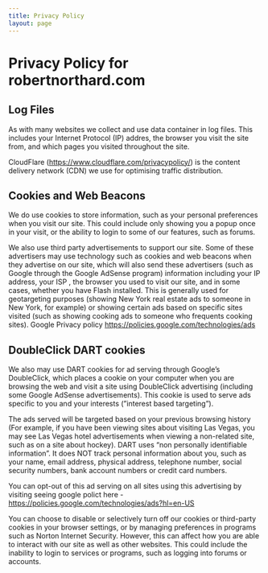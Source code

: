 ```yaml
---
title: Privacy Policy
layout: page
---
```


<h1> Privacy Policy for robertnorthard.com</h1>

<h2>Log Files</h2>

<p>
As with many websites we collect and use data container in log files. This includes your Internet Protocol (IP) addres, the browser you visit the site from, and which pages you visited throughout the site.

CloudFlare (https://www.cloudflare.com/privacypolicy/) is the content delivery network (CDN) we use for optimising traffic distribution.

</p>

<h2>Cookies and Web Beacons</h2>

<p>
We do use cookies to store information, such as your personal preferences when you visit our site.  This could include only showing you a popup once in your visit, or the ability to login to some of our features, such as forums.

We also use third party advertisements to support our site.  Some of these advertisers may use technology such as cookies and web beacons when they advertise on our site, which will also send these advertisers (such as Google through the Google AdSense program) information including your IP address, your ISP , the browser you used to visit our site, and in some cases, whether you have Flash installed.  This is generally used for geotargeting purposes (showing New York real estate ads to someone in New York, for example) or showing certain ads based on specific sites visited (such as showing cooking ads to someone who frequents cooking sites). Google Privacy policy https://policies.google.com/technologies/ads

</p>

<h2>DoubleClick DART cookies</h2>

<p>
We also may use DART cookies for ad serving through Google’s DoubleClick, which places a cookie on your computer when you are browsing the web and visit a site using DoubleClick advertising (including some Google AdSense advertisements).  This cookie is used to serve ads specific to you and your interests (”interest based targeting”).

The ads served will be targeted based on your previous browsing history (For example, if you have been viewing sites about visiting Las Vegas, you may see Las Vegas hotel advertisements when viewing a non-related site, such as on a site about hockey).  DART uses “non personally identifiable information”.  It does NOT track personal information about you, such as your name, email address, physical address, telephone number, social security numbers, bank account numbers or credit card numbers.

You can opt-out of this ad serving on all sites using this advertising by visiting seeing google polict here - https://policies.google.com/technologies/ads?hl=en-US

</p>

<p>
You can choose to disable or selectively turn off our cookies or third-party cookies in your browser settings, or by managing preferences in programs such as Norton Internet Security.  However, this can affect how you are able to interact with our site as well as other websites.  This could include the inability to login to services or programs, such as logging into forums or accounts.
</p>